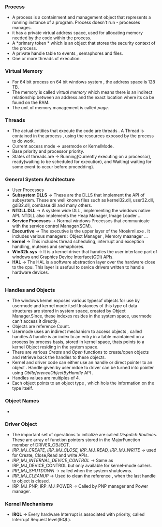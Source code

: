 ### Process
- A process is a containment and management object that represents a running instance of a program. Process doesn't run - processes manages.
- it has a private virtual address space, used for allocating memory needed by the code within the process.
- A *primary token * which is an object that stores the security context of the process.
- A private handle table to events , semaphores and files.
- One or more  threads of execution.

### Virtual Memory
- For 64 bit process on 64 bit windows system , the address space is 128 TB.
- The memory is called *virtual memory* which means there is an indirect relationship between an address and  the exact location where its ca be found on the RAM.
- The unit of memory management is called *page*.

### Threads
- The actual entities that execute the code are threads . A Thread is contained in the process , using the resources exposed by the process to do work.
- Current access mode -> usermode or KernelMode.
- Base priority and processor priority.
- States of threads are -> Running(Currently executing on a processor), ready(waiting to be scheduled for execution), and Waiting( waiting for some event to occur before procedding).

### General System Architecture
- User Processes
- **Subsystem DLLS** -> These are the DLLS that implement the API of subsystem. These are well known files such as kernel32.dll, user32.dll, gdi32.dll, combase.dll and many others.
- **NTDLL.DLL** -> A system wide DLL , implementing the windows native API. NTDLL also implements the Heap Manager, Image Loader ...
- **Service Processes** -> Normal windows Processes that communicate with the service control Manager(SCM).
- **Execurtive** -> The executive is the upper layer of the Ntoskrnl.exe . It includes various managers : Object Manager , Memory maanager ...
- **kernel** -> This includes thread scheduling, interrupt and exception handling, mutexes and semaphores.
- **Win32k.sys** -> It is a kernel driver that handles the user interface part of windows and Graphics Device Interface(GDI) APIs.
- **HAL** -> The HAL is a software abstraction layer over the hardware close to the cpu. This layer is usefuul to device drivers written to handle hardware devices.
-

### Handles and Objects
- The windows kernel exposes various typesof objects for use by usermode and kernel mode itself.Instances of this type of data structures are stored in system space, created by Object Manager.Since, these indexes resides in the system space, usermode can't access it directly .
- Objects are reference Count.
- Usermode uses an indirect mechanism to access objects , called handles.A handle is an index to an entry in a table maintained on a process by process basis, stored in kernel space, thats points to a kernel Object residing in the system space.
- There are various *Create* and *Open* functions to create/open objects and retrieve back the handles to these objects.
- Kernel and driver code can either use an handle or direct pointer to an object . Handle given by user mdoe to driver can be turned into pointer using *ObReferenceObjectByHandle* API .
- Handles values are multiples of 4.
- Each object points to  an object type , which hols the information on the type itself.

### Object Names
- 


### Driver Object
- The important set of operations to initialize are called *Dispatch Routines*. These are array of function pointers stored in the MajorFunction member of DRIVER_OBJECT.
- *IRP_MJ_CREATE, IRP_MJ_CLOSE, IRP_MJ_READ, IRP_MJ_WRITE* -> used for Create, Close,Read and write APIs.
- *IRP_MJ_INTERNAL_DEVICE_CONTROL* -> Same as IRP_MJ_DEVICE_CONTROL but only available for kernel-mode callers.
- *IRP_MJ_SHUTDOWN* -> called when the system shutdowns.
- *IRP_MJ_CLEANUP* -> Used to clean the reference , when the last handle to object is closed.
- IRP_MJ_PNP, IRP_MJ_POWER -> Called by PNP manager and Power manager.

### Kernel Mechanisms
- **IRQL** -> Every hardware Interrupt is associated with priority, called Interrupt Request level(IRQL).  